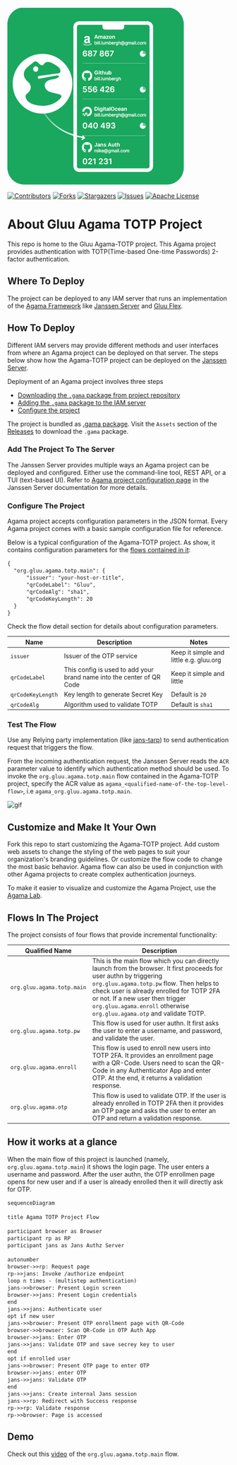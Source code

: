 ![logo](./logo.png)

[![Contributors][contributors-shield]](contributors-url)
[![Forks][forks-shield]](forks-url)
[![Stargazers][stars-shield]](stars-url)
[![Issues][issues-shield]](issues-url)
[![Apache License][license-shield]](license-url)

# About Gluu Agama TOTP Project

This repo is home to the Gluu Agama-TOTP project. This Agama project provides 
authentication with TOTP(Time-based One-time Passwords) 2-factor authentication.

## Where To Deploy

The project can be deployed to any IAM server that runs an implementation of 
the [Agama Framework](https://docs.jans.io/head/agama/introduction/) like 
[Janssen Server](https://jans.io) and [Gluu Flex](https://gluu.org/flex/).

## How To Deploy

Different IAM servers may provide different methods and 
user interfaces from where an Agama project can be deployed on that server. 
The steps below show how the Agama-TOTP project can be deployed on the 
[Janssen Server](https://jans.io). 

Deployment of an Agama project involves three steps

- [Downloading the `.gama` package from project repository](#download-the-project)
- [Adding the `.gama` package to the IAM server](#add-the-project-to-the-server)
- [Configure the project](#configure-the-project)


The project is bundled as 
[.gama package](https://docs.jans.io/head/agama/gama-format/). 
Visit the `Assets` section of the 
[Releases](https://github.com/GluuFederation/agama-OATH-TOTP/releases) to download 
the `.gama` package.


### Add The Project To The Server

 The Janssen Server provides multiple ways an Agama project can be 
 deployed and configured. Either use the command-line tool, REST API, or a 
 TUI (text-based UI). Refer to 
 [Agama project configuration page](https://docs.jans.io/head/admin/config-guide/auth-server-config/agama-project-configuration/) 
 in the Janssen Server documentation for more details.


### Configure The Project

Agama project accepts configuration parameters in the JSON format. Every Agama 
project comes with a basic sample configuration file for reference.

Below is a typical configuration of the Agama-TOTP project. As show, it contains
configuration parameters for the [flows contained in it](#flows-in-the-project):
```
{
  "org.gluu.agama.totp.main": {
      "issuer": "your-host-or-title",
      "qrCodeLabel": "Gluu",
      "qrCodeAlg": "sha1",
      "qrCodeKeyLength": 20
  }
}
```

Check the flow detail section for details about configuration parameters.


| Name              | Description                                                           | Notes                                   |
| ----------------- | --------------------------------------------------------------------- | --------------------------------------- |
| `issuer`          | Issuer of the OTP service                                             | Keep it simple and little e.g. gluu.org |
| `qrCodeLabel`     | This config is used to add your brand name into the center of QR Code | Keep it simple and little               |
| `qrCodeKeyLength` | Key length to generate Secret Key                                     | Default is `20`                         |
| `qrCodeAlg`       | Algorithm used to validate TOTP                                       | Default is `sha1`                       |



### Test The Flow

Use any Relying party implementation (like [jans-tarp](https://github.com/JanssenProject/jans/tree/main/demos/jans-tarp)) 
to send authentication request that triggers the flow.

From the incoming authentication request, the Janssen Server reads the `ACR` 
parameter value to identify which authentication method should be used. 
To invoke the `org.gluu.agama.totp.main` flow contained in the  Agama-TOTP project, 
specify the ACR value as `agama_<qualified-name-of-the-top-level-flow>`, 
i.e  `agama_org.gluu.agama.totp.main`.

![gif]()

## Customize and Make It Your Own


Fork this repo to start customizing the Agama-TOTP project. Add custom web assets 
to change the styling of the web pages to suit your organization's branding 
guidelines. Or customize the flow code to change the most basic behavior. 
Agama flow can also be used in conjunction with other Agama projects to create 
complex authentication journeys. 

To make it easier to visualize and customize the Agama Project, use the 
[Agama Lab](https://cloud.gluu.org/agama-lab/login).

## Flows In The Project


The project consists of four flows that provide incremental functionality:

| Qualified Name             | Description                                                                                                                                                                                                                                                                                                                |
| -------------------------- | -------------------------------------------------------------------------------------------------------------------------------------------------------------------------------------------------------------------------------------------------------------------------------------------------------------------------- |
| `org.gluu.agama.totp.main` | This is the main flow which you can directly launch from the browser. It first proceeds for user authn by triggering `org.gluu.agama.totp.pw` flow. Then helps to check user is already enrolled for TOTP 2FA or not. If a new user then trigger `org.gluu.agama.enroll` otherwise `org.gluu.agama.otp` and validate TOTP. |
| `org.gluu.agama.totp.pw`   | This flow is used for user authn. It first asks the user to enter a username, and password, and validate the user.                                                                                                                                                                                                         |
| `org.gluu.agama.enroll`    | This flow is used to enroll new users into TOTP 2FA. It provides an enrollment page with a QR-Code. Users need to scan the QR-Code in any Authenticator App and enter OTP. At the end, it returns a validation response.                                                                                                   |
| `org.gluu.agama.otp`       | This flow is used to validate OTP. If the user is already enrolled in TOTP 2FA then it provides an OTP page and asks the user to enter an OTP and return a validation response.                                                                                                                                            |


## How it works at a glance

When the main flow of this project is launched 
(namely, `org.gluu.agama.totp.main`) it shows the login page. The user enters a 
username and password. After the user authn, the OTP enrollmen page opens for 
new user and if a user is already enrolled then it will directly ask for OTP.

```mermaid
sequenceDiagram

title Agama TOTP Project Flow

participant browser as Browser
participant rp as RP
participant jans as Jans Authz Server

autonumber
browser->>rp: Request page
rp->>jans: Invoke /authorize endpoint
loop n times - (multistep authentication)
jans->>browser: Present Login screen
browser->>jans: Present Login credentials
end
jans->>jans: Authenticate user
opt if new user
jans->>browser: Present OTP enrollment page with QR-Code
browser->>browser: Scan QR-Code in OTP Auth App
browser->>jans: Enter OTP
jans->>jans: Validate OTP and save secrey key to user
end
opt if enrolled user
jans->>browser: Present OTP page to enter OTP
browser->>jans: enter OTP
jans->>jans: Validate OTP
end
jans->>jans: Create internal Jans session
jans->>rp: Redirect with Success response
rp->>rp: Validate response
rp->>browser: Page is accessed
```

## Demo

Check out this [video](https://www.loom.com/share/56cb3b2328dd48a9b8a8ffb0b69646d1) 
of the `org.gluu.agama.totp.main` flow.

<!-- This are stats url reference for this repository -->

[contributors-shield]: https://img.shields.io/github/contributors/GluuFederation/agama-OATH-TOTP.svg?style=for-the-badge
[contributors-url]: https://github.com/GluuFederation/agama-OATH-TOTP/graphs/contributors
[forks-shield]: https://img.shields.io/github/forks/GluuFederation/agama-OATH-TOTP.svg?style=for-the-badge
[forks-url]: https://github.com/GluuFederation/agama-OATH-TOTP/network/members
[stars-shield]: https://img.shields.io/github/stars/GluuFederation/agama-OATH-TOTP?style=for-the-badge
[stars-url]: https://github.com/GluuFederation/agama-OATH-TOTP/stargazers
[issues-shield]: https://img.shields.io/github/issues/GluuFederation/agama-OATH-TOTP.svg?style=for-the-badge
[issues-url]: https://github.com/GluuFederation/agama-OATH-TOTP/issues
[license-shield]: https://img.shields.io/github/license/GluuFederation/agama-OATH-TOTP.svg?style=for-the-badge
[license-url]: https://github.com/GluuFederation/agama-OATH-TOTP/blob/main/LICENSE
